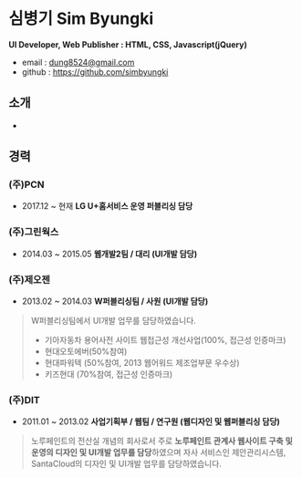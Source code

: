# 심병기 Sim Byungki
**UI Developer, Web Publisher : HTML, CSS, Javascript(jQuery)**
- email : dung8524@gmail.com
- github : https://github.com/simbyungki

## 소개
- 

## 경력
### (주)PCN
- 2017.12 ~ 현재 **LG U+홈서비스 운영 퍼블리싱 담당**

### (주)그린웍스  
- 2014.03 ~ 2015.05 **웹개발2팀 / 대리 (UI개발 담당)**

### (주)제오젠
- 2013.02 ~ 2014.03 **W퍼블리싱팀 / 사원 (UI개발 담당)**
> W퍼블리싱팀에서 UI개발 업무를 담당하였습니다.
> - 기아자동차 용어사전 사이트 웹접근성 개선사업(100%, 접근성 인증마크)
> - 현대오토에버(50%참여)
> - 현대파워텍 (50%참여, 2013 웹어워드 제조업부문 우수상)
> - 키즈현대 (70%참여, 접근성 인증마크)

### (주)DIT
- 2011.01 ~ 2013.02 **사업기획부 / 웹팀 / 연구원 (웹디자인 및 웹퍼블리싱 담당)**
> 노루페인트의 전산실 개념의 회사로서 주로 **노루페인트 관계사 웹사이트 구축 및 운영의 디자인 및 UI개발 업무를 담당**하였으며 자사 서비스인 제안관리시스템, SantaCloud의 디자인 및 UI개발 업무를 담당하였습니다.  